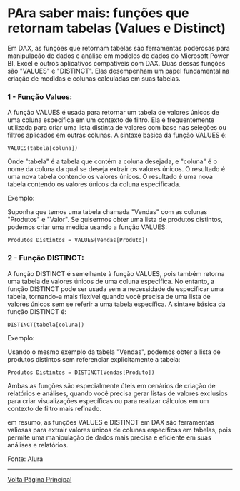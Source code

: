 # PAra saber mais: funções que retornam tabelas (Values e Distinct)

Em DAX, as funções que retornam tabelas são ferramentas poderosas para manipulação de dados e análise em modelos de dados do Microsoft Power BI, Excel e outros aplicativos compatíveis com DAX. Duas dessas funções são "VALUES" e "DISTINCT". Elas desempenham um papel fundamental na criação de medidas e colunas calculadas em suas tabelas.

### 1 - Função Values:

A função VALUES é usada para retornar um tabela de valores únicos de uma coluna específica em um contexto de filtro. Ela é frequentemente utilizada para criar uma lista distinta de valores com base nas seleções ou filtros aplicados em outras colunas. A sintaxe básica da função VALUES é:
```
VALUES(tabela[coluna])
```

Onde "tabela" é a tabela que contém a coluna desejada, e "coluna" é o nome da coluna da qual se deseja extrair os valores únicos. O resultado é uma nova tabela contendo os valores únicos. O resultado é uma nova tabela contendo os valores únicos da coluna especificada.

Exemplo:

Suponha que temos uma tabela chamada "Vendas" com as colunas "Produtos" e "Valor". Se quisermos obter uma lista de produtos distintos, podemos criar uma medida usando a função VALUES:
```
Produtos Distintos = VALUES(Vendas[Produto])
```

### 2 - Função DISTINCT:

A função DISTINCT é semelhante à função VALUES, pois também retorna uma tabela de valores únicos de uma coluna específica. No entanto, a função DISTINCT pode ser usada sem a necessidade de especificar uma tabela, tornando-a mais flexível quando você precisa de uma lista de valores únicos sem se referir a uma tabela específica. A sintaxe básica da função DISTINCT é: 
```
DISTINCT(tabela[coluna])
```
Exemplo:

Usando o mesmo exemplo da tabela "Vendas", podemos obter a lista de produtos distintos sem referenciar explicitamente a tabela:
```
Produtos Distintos = DISTINCT(Vendas[Produto])
```
Ambas as funções são especialmente úteis em cenários de criação de relatórios e análises, quando você precisa gerar listas de valores exclusios para criar visualizações específicas ou para realizar cálculos em um contexto de filtro mais refinado. 

em resumo, as funções VALUES e DISTINCT em DAX são ferramentas valiosas para extrair valores únicos de colunas específicas em tabelas, pois permite uma manipulação de dados mais precisa e eficiente em suas análises e relatórios.

Fonte: Alura


---------------------
[Volta Página Principal](/README.md)